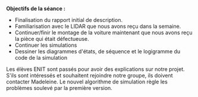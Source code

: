 **Objectifs de la séance :**
* Finalisation du rapport initial de description.
* Familiarisation avec le LIDAR que nous avons reçu dans la semaine.
* Continuer/finir le montage de la voiture maintenant que nous avons reçu la pièce qui était défectueuse.
* Continuer les simulations
* Dessiner les diagrammes d'états, de séquence et le logigramme du code de la simulation
 
Les élèves ENIT sont passés pour avoir des explications sur notre projet. S'ils sont intéressés et souhaitent rejoindre notre groupe, ils doivent contacter Madeleine.
Le nouvel algorithme de simulation règle les problèmes soulevé par la première version. 